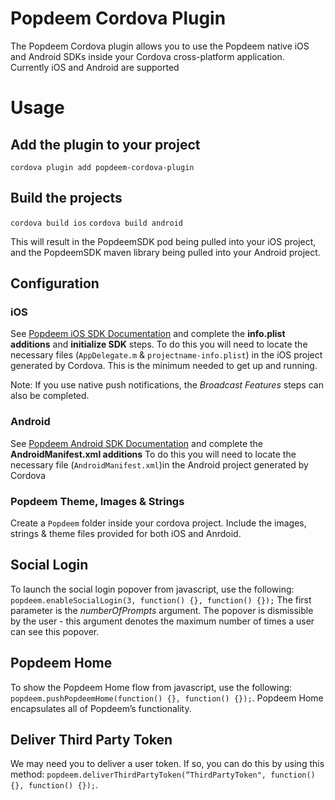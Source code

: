 # Popdeem Cordova Plugin
The Popdeem Cordova plugin allows you to use the Popdeem native iOS and Android SDKs inside your Cordova cross-platform application. Currently iOS and Android are supported

# Usage
## Add the plugin to your project
`cordova plugin add popdeem-cordova-plugin`

## Build the projects
`cordova build ios`
`cordova build android`

This will result in the PopdeemSDK pod being pulled into your iOS project, and the PopdeemSDK maven library being pulled into your Android project.

## Configuration

### iOS
See [Popdeem iOS SDK Documentation](http://popdeem-ios-docs.gitlab.io/#info-plist-additions) and complete the **info.plist additions** and **initialize SDK** steps. To do this you will need to locate the necessary files (`AppDelegate.m` & `projectname-info.plist`) in the iOS project generated by Cordova. This is the minimum needed to get up and running. 

Note: If you use native push notifications, the _Broadcast Features_ steps can also be completed.

### Android
See [Popdeem Android SDK Documentation](http://popdeem-android-docs.gitlab.io/#initialise-sdk) and complete the **AndroidManifest.xml additions** To do this you will need to locate the necessary file (`AndroidManifest.xml`)in the Android project generated by Cordova


### Popdeem Theme, Images & Strings
Create a `Popdeem` folder inside your cordova project. Include the images, strings & theme files provided for both iOS and Anrdoid.


## Social Login
To launch the social login popover from javascript, use the following:
`popdeem.enableSocialLogin(3, function() {}, function() {});`
The first parameter is the _numberOfPrompts_ argument. The popover is dismissible by the user - this argument denotes the maximum number of times a user can see this popover.


## Popdeem Home
To show the Popdeem Home flow from javascript, use the following:
`popdeem.pushPopdeemHome(function() {}, function() {});`. Popdeem Home encapsulates all of Popdeem’s functionality.


## Deliver Third Party Token
We may need you to deliver a user token. If so, you can do this by using this method:
`popdeem.deliverThirdPartyToken(“ThirdPartyToken", function() {}, function() {});`.

